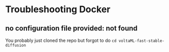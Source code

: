 # Troubleshooting Docker

## no configuration file provided: not found

You probably just cloned the repo but forgot to do `cd voltaML-fast-stable-diffusion`
